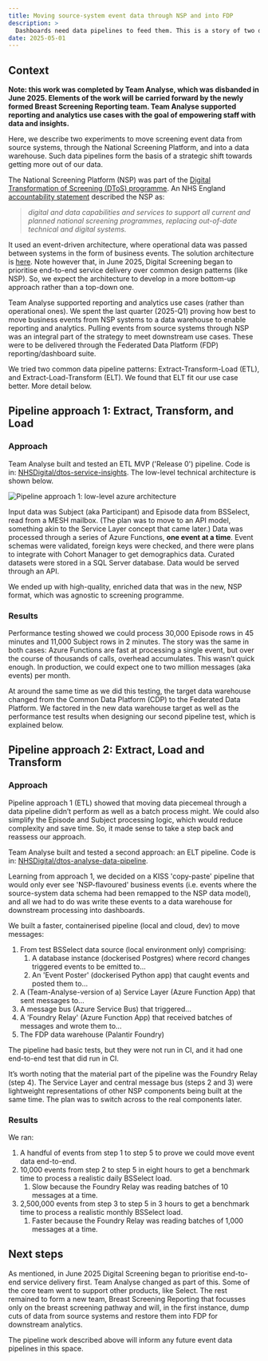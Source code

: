 ```yaml
---
title: Moving source-system event data through NSP and into FDP
description: >
  Dashboards need data pipelines to feed them. This is a story of two data engineering experiments to move screening event data from source systems, through the National Screening Platform, and into the Federated Data Platform as a data warehouse.
date: 2025-05-01
---
```


## Context

**Note: this work was completed by Team Analyse, which was disbanded in June 2025. Elements of the work will be carried forward by the newly formed Breast Screening Reporting team. Team Analyse supported reporting and analytics use cases with the goal of empowering staff with data and insights.**

Here, we describe two experiments to move screening event data from source systems, through the National Screening Platform, and into a data warehouse. Such data pipelines form the basis of a strategic shift towards getting more out of our data.

The National Screening Platform (NSP) was part of the [Digital Transformation of Screening (DToS) programme](https://transform.england.nhs.uk/key-tools-and-info/digital-screening/).
An NHS England [accountability statement](https://assets.publishing.service.gov.uk/media/678f876da91b5e12ffef84c8/NHSE-annual-accountability-statement-public-health-functions-2022-to-2023.pdf) described the NSP as:

> *digital and data capabilities and services to support all current and planned national screening programmes, replacing out-of-date technical and digital systems.*

It used an event-driven architecture, where operational data was passed between systems in the form of business events.
The solution architecture is [here](https://nhsdigital.github.io/dtos-solution-architecture/structurizr/site/master/). Note however that, in June 2025, Digital Screening began to prioritise end-to-end service delivery over common design patterns (like NSP). So, we expect the architecture to develop in a more bottom-up approach rather than a top-down one.

Team Analyse supported reporting and analytics use cases (rather than operational ones). We spent the last quarter (2025-Q1) proving how best to move business  events from NSP systems to a data warehouse to enable reporting and analytics. Pulling events from source systems through NSP was an integral part of the strategy to meet downstream use cases. These were to be delivered through the Federated Data Platform (FDP) reporting/dashboard suite.

We tried two common data pipeline patterns: Extract-Transform-Load (ETL), and Extract-Load-Transform (ELT). We found that ELT fit our use case better. More detail below.

## Pipeline approach 1: Extract, Transform, and Load

### Approach

Team Analyse built and tested an ETL MVP ('Release 0') pipeline. Code is in: [NHSDigital/dtos-service-insights](https://github.com/NHSDigital/dtos-service-insights). The low-level technical architecture is shown below.

![Pipeline approach 1: low-level azure architecture](team-analyse-low-level-azure-architecture.png)

Input data was Subject (aka Participant) and Episode data from BSSelect, read from a MESH mailbox. (The plan was to move to an API model, something akin to the Service Layer concept that came later.) Data was processed through a series of Azure Functions, **one event at a time**. Event schemas were validated, foreign keys were checked, and there were plans to integrate with Cohort Manager to get demographics data. Curated datasets were stored in a SQL Server database. Data would be served through an API.

We ended up with high-quality, enriched data that was in the new, NSP format, which was agnostic to screening programme.

### Results

Performance testing showed we could process 30,000 Episode rows in 45 minutes and 11,000 Subject rows in 2 minutes. The story was the same in both cases: Azure Functions are fast at processing a single event, but over the course of thousands of calls, overhead accumulates. This wasn’t quick enough. In production, we could expect one to two million messages (aka events) per month.

At around the same time as we did this testing, the target data warehouse changed from the Common Data Platform (CDP) to the Federated Data Platform. We factored in the new data warehouse target as well as the performance test results when designing our second pipeline test, which is explained below.

## Pipeline approach 2: Extract, Load and Transform

### Approach

Pipeline approach 1 (ETL) showed that moving data piecemeal through a data pipeline didn’t perform as well as a batch process might. We could also simplify the Episode and Subject processing logic, which would reduce complexity and save time. So, it made sense to take a step back and reassess our approach.

Team Analyse built and tested a second approach: an ELT pipeline. Code is in: [NHSDigital/dtos-analyse-data-pipeline](https://github.com/NHSDigital/dtos-analyse-data-pipeline).

Learning from approach 1, we decided on a KISS 'copy-paste' pipeline that would only ever see 'NSP-flavoured' business events (i.e. events where the source-system data schema had been remapped to the NSP data model), and all we had to do was write these events to a data warehouse for downstream processing into dashboards.

We built a faster, containerised pipeline (local and cloud, dev) to move messages:
1. From test BSSelect data source (local environment only) comprising:
   1. A database instance (dockerised Postgres) where record changes triggered events to be emitted to...
   2. An 'Event Poster' (dockerised Python app) that caught events and posted them to...
2. A (Team-Analyse-version of a) Service Layer (Azure Function App) that sent messages to...
3. A message bus (Azure Service Bus) that triggered...
4. A 'Foundry Relay' (Azure Function App) that received batches of messages and wrote them to...
5. The FDP data warehouse (Palantir Foundry)

The pipeline had basic tests, but they were not run in CI, and it had one end-to-end test that did run in CI.

It’s worth noting that the material part of the pipeline was the Foundry Relay (step 4). The Service Layer and central message bus (steps 2 and 3) were lightweight representations of other NSP components being built at the same time. The plan was to switch across to the real components later.

### Results

We ran:

1. A handful of events from step 1 to step 5 to prove we could move event data end-to-end.
2. 10,000 events from step 2 to step 5 in eight hours to get a benchmark time to process a realistic daily BSSelect load.
   1. Slow because the Foundry Relay was reading batches of 10 messages at a time.
3. 2,500,000 events from step 3 to step 5 in 3 hours to get a benchmark time to process a realistic monthly BSSelect load.
   1. Faster because the Foundry Relay was reading batches of 1,000 messages at a time.

## Next steps

As mentioned, in June 2025 Digital Screening began to prioritise end-to-end service delivery first. Team Analyse changed as part of this. Some of the core team went to support other products, like Select. The rest remained to form a new team, Breast Screening Reporting that focusses only on the breast screening pathway and will, in the first instance, dump cuts of data from source systems and restore them into FDP for downstream analytics.

The pipeline work described above will inform any future event data pipelines in this space.


